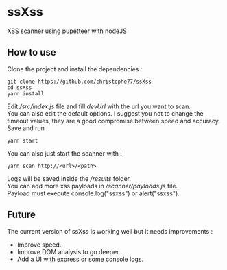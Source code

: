 # ssXss

XSS scanner using pupetteer with nodeJS<br />

## How to use

Clone the project and install the dependencies :<br />

    git clone https://github.com/christophe77/ssXss
    cd ssXss
    yarn install

Edit _/src/index.js_ file and fill _devUrl_ with the url you want to scan.<br />
You can also edit the default options. I suggest you not to change the timeout values, they are a good compromise between speed and accuracy.<br />
Save and run :<br />

    yarn start

You can also just start the scanner with :<br />

    yarn scan http://<url>/<path>

Logs will be saved inside the _/results_ folder. <br />
You can add more xss payloads in _/scanner/payloads.js_ file. <br />
Payload must execute console.log("ssxss") or alert("ssxss"). <br />

## Future

The current version of ssXss is working well but it needs improvements :<br/>

- Improve speed.
- Improve DOM analysis to go deeper.
- Add a UI with express or some console logs.
